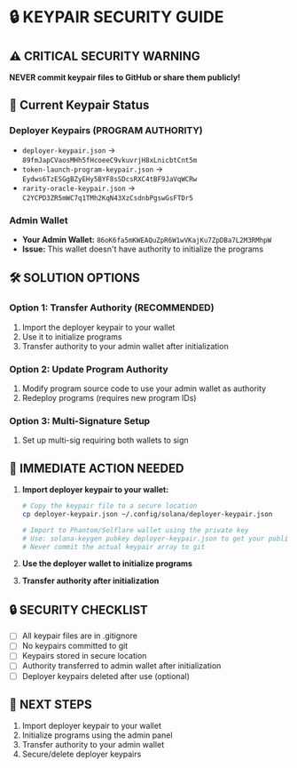 # 🔒 KEYPAIR SECURITY GUIDE

## ⚠️ CRITICAL SECURITY WARNING
**NEVER commit keypair files to GitHub or share them publicly!**

## 🔑 Current Keypair Status

### Deployer Keypairs (PROGRAM AUTHORITY)
- `deployer-keypair.json` → `89fmJapCVaosMHh5fHcoeeC9vkuvrjH8xLnicbtCnt5m`
- `token-launch-program-keypair.json` → `Eydws6TzESGgBZyEHy5BYF8sSDcsRXC4tBF9JaVqWCRw`
- `rarity-oracle-keypair.json` → `C2YCPD3ZR5mWC7q1TMh2KqN43XzCsdnbPgswGsFTDr5`

### Admin Wallet
- **Your Admin Wallet:** `86oK6fa5mKWEAQuZpR6W1wVKajKu7ZpDBa7L2M3RMhpW`
- **Issue:** This wallet doesn't have authority to initialize the programs

## 🛠️ SOLUTION OPTIONS

### Option 1: Transfer Authority (RECOMMENDED)
1. Import the deployer keypair to your wallet
2. Use it to initialize programs
3. Transfer authority to your admin wallet after initialization

### Option 2: Update Program Authority
1. Modify program source code to use your admin wallet as authority
2. Redeploy programs (requires new program IDs)

### Option 3: Multi-Signature Setup
1. Set up multi-sig requiring both wallets to sign

## 🚀 IMMEDIATE ACTION NEEDED

1. **Import deployer keypair to your wallet:**
   ```bash
   # Copy the keypair file to a secure location
   cp deployer-keypair.json ~/.config/solana/deployer-keypair.json
   
   # Import to Phantom/Solflare wallet using the private key
   # Use: solana-keygen pubkey deployer-keypair.json to get your public key
   # Never commit the actual keypair array to git
   ```

2. **Use the deployer wallet to initialize programs**

3. **Transfer authority after initialization**

## 🔒 SECURITY CHECKLIST
- [ ] All keypair files are in .gitignore
- [ ] No keypairs committed to git
- [ ] Keypairs stored in secure location
- [ ] Authority transferred to admin wallet after initialization
- [ ] Deployer keypairs deleted after use (optional)

## 📝 NEXT STEPS
1. Import deployer keypair to your wallet
2. Initialize programs using the admin panel
3. Transfer authority to your admin wallet
4. Secure/delete deployer keypairs
